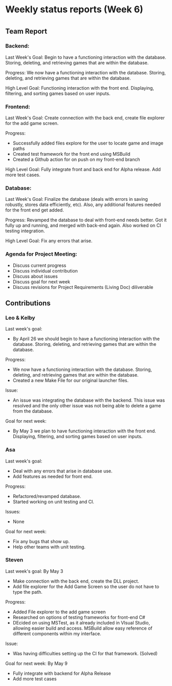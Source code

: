 # Weekly status reports (Week 6)
#
## Team Report
### Backend:
Last Week's Goal: Begin to have a functioning interaction with the database. Storing, deleting, and retrieving games that are within the database.

Progress: We now have a functioning interaction with the database. Storing, deleting, and retrieving games that are within the database.

High Level Goal: Functioning interaction with the front end. Displaying, filtering, and sorting games based on user inputs.

### Frontend:
Last Week's Goal: Create connection with the back end, create file explorer for the add game screen.

Progress:
- Successfully added files explore for the user to locate game and image paths
- Created test framework for the front end using MSBuild
- Created a Github action for on push on my front-end branch

High Level Goal: Fully integrate front and back end for Alpha release. Add more test cases.

### Database:
Last Week's Goal: Finalize the database (deals with errors in saving robustly, stores data efficiently, etc). Also, any additional features needed for the front end get added.

Progress: Revamped the database to deal with front-end needs better. Got it fully up and running, and merged with back-end again. Also worked on CI testing integration.

High Level Goal: Fix any errors that arise.

### Agenda for Project Meeting:
- Discuss current progress
- Discuss individual contribution
- Discuss about issues
- Discuss goal for next week
- Discuss revisions for Project Requirements (Living Doc) diliverable

## Contributions
### Leo & Kelby
Last week's goal:
- By April 26 we should begin to have a functioning interaction with the database. Storing, deleting, and retrieving games that are within the database.

Progress:
- We now have a functioning interaction with the database. Storing, deleting, and retrieving games that are within the database.
- Created a new Make File for our original launcher files.

Issue:
- An issue was integrating the database with the backend. This issue was resolved and the only other issue was not being able to delete a game from the database. 

Goal for next week:
- By May 3 we plan to have functioning interaction with the front end. Displaying, filtering, and sorting games based on user inputs.

### Asa
Last week's goal:
- Deal with any errors that arise in database use.
- Add features as needed for front end.

Progress:
- Refactored/revamped database.
- Started working on unit testing and CI.

Issues:
- None

Goal for next week:
- Fix any bugs that show up.
- Help other teams with unit testing.

### Steven
Last week's goal: By May 3
- Make connection with the back end, create the DLL project.
- Add file explorer for the Add Game Screen so the user do not have to type the path.

Progress:
- Added File explorer to the add game screen
- Researched on options of testing frameworks for front-end C#
- DEcided on using MSTest, as it already included in VIsual Studio, allowing easier build and access. MSBuild allow easy reference of different components within my interface.

Issue:
- Was having difficulties setting up the CI for that framework. (Solved)

Goal for next week: By May 9
- Fully integrate with backend for Alpha Release
- Add more test cases
